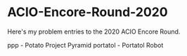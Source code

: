 # ACIO-Encore-Round-2020
Here's my problem entries to the 2020 ACIO Encore Round.

ppp - Potato Project Pyramid
portatol - Portatol Robot
